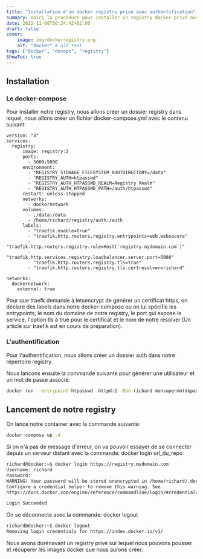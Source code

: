 ```yaml
---
title: "Installation d'un docker registry privé avec authentification"
summary: Voici la procédure pour installer un registry docker privé avec une authentification basique et sécurisé via des certificats https letsencrypt géré par traefik.
date: 2022-11-08T00:24:42+02:00
draft: false
cover:
    image: img/dockerregistry.png
    alt: "docker" # alt text
tags: ["docker", "devops", "registry"]
ShowToc: true
---
```


## Installation

### Le docker-compose

Pour installer notre registry, nous allons créer un dossier registry dans lequel, nous allons créer un fichier docker-compose.yml avec le contenu suivant:

```docker
version: "3"
services:
  registry:
      image: registry:2
      ports:
        - 5000:5000
      environment:
        - "REGISTRY_STORAGE_FILESYSTEM_ROOTDIRECTORY=/data"
        - "REGISTRY_AUTH=htpasswd"
        - "REGISTRY_AUTH_HTPASSWD_REALM=Registry Realm"
        - "REGISTRY_AUTH_HTPASSWD_PATH=/auth/htpasswd"
      restart: unless-stopped
      networks:
        - dockernetwork
      volumes:
        - ./data:/data
        - /home/richard/registry/auth:/auth
      labels:
        - "traefik.enable=true"
        - "traefik.http.routers.registry.entrypoints=web,websecure"
        - "traefik.http.routers.registry.rule=Host(`registry.mydomain.com`)"
        - "traefik.http.services.registry.loadbalancer.server.port=5000"
        - "traefik.http.routers.registry.tls=true"
        - "traefik.http.routers.registry.tls.certresolver=richard"

networks:
  dockernetwork:
    external: true
```

Pour que traefk demande à letsencrypt de générer un certificat https, on déclare des labels dans notre docker-compose ou on lui spécifie les entrypoints, le nom du domaine de notre registry, le port qui expose le service, l'option tls à true pour le certificat et le nom de notre resolver (Un article sur traefik est en cours de préparation).

### L'authentification

Pour l'authentification, nous allons créer un dossier auth dans notre répertoire registry.

Nous lancons ensuite la commande suivante pour générer une utilisateur et un mot de passe associé:

```bash
docker run --entrypoint htpasswd  httpd:2 -Bbn richard monsupermotdepasse > auth/htpasswd
```

## Lancement de notre registry

On lance notre container avec la commande suivante:

```bash
docker-compose up -d
```
Si on n'a pas de message d'erreur, on va pouvoir essayer de se connecter depuis un serveur distant avec la commande: docker login url_du_repo

```bash
richard@docker:~$ docker login https://registry.mydomain.com
Username: richard
Password:
WARNING! Your password will be stored unencrypted in /home/richard/.docker/config.json.
Configure a credential helper to remove this warning. See
https://docs.docker.com/engine/reference/commandline/login/#credentials-store

Login Succeeded
```
On se déconnecte avec la commande: docker logout

```bash
richard@docker:~$ docker logout
Removing login credentials for https://index.docker.io/v1/
```

Nous avons dorénavant un registry privé sur lequel nous pouvons pousser et récuperer les images docker que nous aurons créer.

